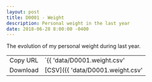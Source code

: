 ```yaml
---
layout: post
title: D0001 - Weight
description: Personal weight in the last year
date: 2018-06-28 8:00:00 -0400
---
```


The evolution of my personal weight during last year.

| | |
| --- | --- |
| Copy URL | `{{ 'data/D0001.weight.csv' | absolute_url }}` |
| Download | [CSV]({{ 'data/D0001.weight.csv' | relative_url }}) |
